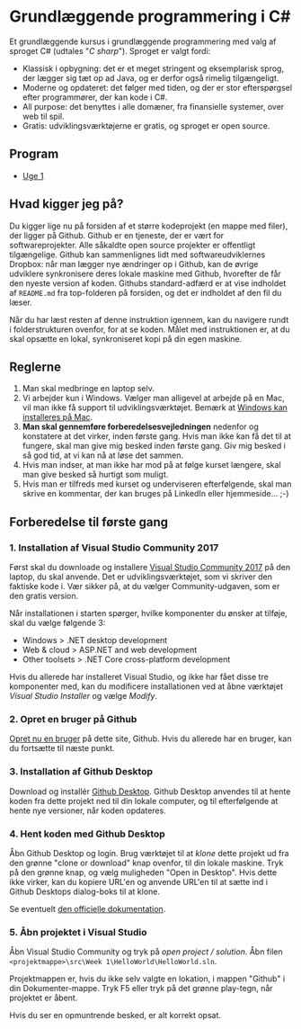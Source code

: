 # Grundlæggende programmering i C#

Et grundlæggende kursus i grundlæggende programmering med valg af sproget C# (udtales "*C sharp*"). Sproget er valgt fordi:

- Klassisk i opbygning: det er et meget stringent og eksemplarisk sprog, der lægger sig tæt op ad Java, og er derfor også rimelig tilgængeligt.
- Moderne og opdateret: det følger med tiden, og der er stor efterspørgsel efter programmører, der kan kode i C#.
- All purpose: det benyttes i alle domæner, fra finansielle systemer, over web til spil.
- Gratis: udviklingsværktøjerne er gratis, og sproget er open source.

## Program

- [Uge 1](src/Week%201/README.md)

## Hvad kigger jeg på?

Du kigger lige nu på forsiden af et større kodeprojekt (en mappe med filer), der ligger på Github. Github er en tjeneste, der er vært for softwareprojekter. Alle såkaldte open source projekter er offentligt tilgængelige. Github kan sammenlignes lidt med softwareudviklernes Dropbox: når man lægger nye ændringer op i Github, kan de øvrige udviklere synkronisere deres lokale maskine med Github, hvorefter de får den nyeste version af koden. Githubs standard-adfærd er at vise indholdet af `README.md` fra top-folderen på forsiden, og det er indholdet af den fil du læser.

Når du har læst resten af denne instruktion igennem, kan du navigere rundt i folderstrukturen ovenfor, for at se koden. Målet med instruktionen er, at du skal opsætte en lokal, synkroniseret kopi på din egen maskine.

## Reglerne

1. Man skal medbringe en laptop selv.
1. Vi arbejder kun i Windows. Vælger man alligevel at arbejde på en Mac, vil man ikke få support til udviklingsværktøjet. Bemærk at [Windows kan installeres på Mac](https://support.apple.com/da-dk/HT201468).
1. **Man skal gennemføre forberedelsesvejledningen** nedenfor og konstatere at det virker, inden første gang. Hvis man ikke kan få det til at fungere, skal man give mig besked inden første gang. Giv mig besked i så god tid, at vi kan nå at løse det sammen.
1. Hvis man indser, at man ikke har mod på at følge kurset længere, skal man give besked så hurtigt som muligt.
1. Hvis man er tilfreds med kurset og underviseren efterfølgende, skal man skrive en kommentar, der kan bruges på LinkedIn eller hjemmeside... ;-)

## Forberedelse til første gang

### 1. Installation af Visual Studio Community 2017 

Først skal du downloade og installere [Visual Studio Community 2017](https://www.visualstudio.com/downloads/) på den laptop, du skal anvende. Det er udviklingsværktøjet, som vi skriver den faktiske kode i. Vær sikker på, at du vælger Community-udgaven, som er den gratis version.

Når installationen i starten spørger, hvilke komponenter du ønsker at tilføje, skal du vælge følgende 3:

- Windows > .NET desktop development
- Web & cloud > ASP.NET and web development
- Other toolsets > .NET Core cross-platform development

Hvis du allerede har installeret Visual Studio, og ikke har fået disse tre komponenter med, kan du modificere installationen ved at åbne værktøjet *Visual Studio Installer* og vælge *Modify*.

### 2. Opret en bruger på Github

[Opret nu en bruger](https://github.com/join?source=header-home) på dette site, Github. Hvis du allerede har en bruger, kan du fortsætte til næste punkt.

### 3. Installation af Github Desktop

Download og installér [Github Desktop](https://desktop.github.com/). Github Desktop anvendes til at hente koden fra dette projekt ned til din lokale computer, og til efterfølgende at hente nye versioner, når koden opdateres.

### 4. Hent koden med Github Desktop

Åbn Github Desktop og login. Brug værktøjet til at *klone* dette projekt ud fra den grønne "clone or download" knap ovenfor, til din lokale maskine. Tryk på den grønne knap, og vælg muligheden  "Open in Desktop". Hvis dette ikke virker, kan du kopiere URL'en og anvende URL'en til at sætte ind i Github Desktops dialog-boks til at klone.

Se eventuelt [den officielle dokumentation](https://services.github.com/on-demand/github-desktop/clone-repository-github-desktop).

### 5. Åbn projektet i Visual Studio

Åbn Visual Studio Community og tryk på *open project / solution*. Åbn filen `<projektmappe>\src\Week 1\HelloWorld\HelloWorld.sln`. 

Projektmappen er, hvis du ikke selv valgte en lokation, i mappen "Github" i din Dokumenter-mappe. Tryk F5 eller tryk på det grønne play-tegn, når projektet er åbent.

Hvis du ser en opmuntrende besked, er alt korrekt opsat.